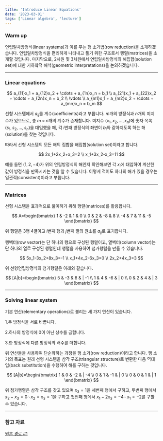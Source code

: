 ```yaml
---
title: 'Introduce Linear Equations'
date: '2023-03-01'
tags: ['Linear algebra', 'lecture']
---
```


### Warm up

연립일차방정식(linear systems)과 이를 푸는 행 소거법(row reduction)을 소개하겠습니다. 연립일차방정식을 편리하게 나타내고 풀기 위한 구조로서 행렬(matrices)을 소개할 것입니다. 마지막으로, 2차원 및 3차원에서 연립일차방정식의 해집합(solution set)에 대한 기하학적 해석(geometric interpretations)을 논의하겠습니다.

---

### Linear equations

$$
a_{11}x_1 + a_{12}x_2 + \cdots + a_{1n}x_n = b_1 \\
a_{21}x_1 + a_{22}x_2 + \cdots + a_{2n}x_n = b_2 \\
\vdots \\
a_{m1}x_1 + a_{m2}x_2 + \cdots + a_{mn}x_n = b_m
$$

선형 시스템에서 $a_{ij}$를 계수(coefficients)라고 부릅니다. $m$개의 방정식과 $n$개의 미지수가 있으므로, 총 $m×n$개의 계수가 존재합니다. 미지수 $(x_1, x_2, \dots, x_n)$에 숫자 목록 $(s_1, s_2, \dots, s_n)$을 대입했을 때, 각 $i$번째 방정식의 좌변이 $b_i$와 같아지도록 하는 해(solution)를 찾는 것입니다.

따라서 선형 시스템의 모든 해의 집합을 해집합(solution set)이라고 합니다.

$$
2x_1+2x_2+x_3=2 \\
x_1+3x_2-x_3=11
$$

예를 들면 $(1, 2, -4)$가 위의 연립방정식의 해인지 확인해보면 각 $x_i$에 대입하여 계산한 값이 방정식을 만족시키는 것을 알 수 있습니다. 이렇게 적어도 하나의 해가 있을 경우는 일관적(consistent)이라고 부릅니다.

---

### Matrices

선형 시스템을 효과적으로 풀이하기 위해 행렬(matrices)를 활용합니다.

$$
A=\begin{bmatrix} 1 & -2 & 1 & 0 \\
0 & 2 & -8 & 8 \\
-4 & 7 & 11 & -5 
\end{bmatrix}
$$

위 행렬은 3행 4열이고 $i$번째 행과 $j$번째 열의 원소를 $a_{ij}$로 표기합니다.

행벡터(row vector)는 단 하나의 행으로 구성된 행렬이고, 열벡터(column vector)는 단 하나의 열로 구성된 행렬인데 행렬을 사용하여 첨가행렬을 만들 수 있습니다.

$$
5x_1-3x_2+8x_3=-1 \\
x_1+4x_2-6x_3=0 \\
2x_2+4x_3=3
$$

위 선형연립방정식의 첨가행렬은 아래와 같습니다.

$$
[A|b]=\begin{bmatrix} 5 & -3 & 8 & | -1 \\
1 & 4 & -6 & | 0 \\
0 & 2 & 4 & | 3 
\end{bmatrix}
$$

---

### Solving linear system

기본 연산(elementary operations)로 불리는 세 가지 연산이 있습니다.

1.두 방정식을 서로 바꿉니다.

2.하나의 방정식에 0이 아닌 상수를 곱합니다.

3.한 방정식에 다른 방정식의 배수를 더합니다.

위 연산들을 사용하여 단순화하는 과정을 행 소거(row reduction)이라고 합니다. 행 소거의 목표는 원래 선형 시스템을 삼각 구조(triangular structure)로 변환한 다음 역대입(back substitution)을 수행하여 해를 구하는 것입니다.

$$
[A|b]=\begin{bmatrix} 1 & 0 & -2 & | -4 \\
0 & 1 & -1 & | 0 \\
0 & 0 & 1 & | 1 
\end{bmatrix}
$$

위 첨가행렬은 삼각 구조를 갖고 있으며 $x_3=1$을 세번째 행에서 구하고, 두번째 행에서 $x_2-x_3=0 \therefore x_2=x_3=1$을 구하고 첫번째 행에서 $x_1-2x_3=-4 \therefore x_1=-2$를 구할 수 있습니다.

---

### 참고 자료

[원본 경로 #1](https://www.geneseo.edu/~aguilar/public/assets/courses/233/main_notes.pdf)